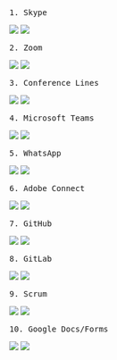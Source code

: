 <pre>1. Skype </pre>

[![](https://api.gh-polls.com/poll/01E583G0DY6CSV8S5RSQQ36EF3/Yes)](https://api.gh-polls.com/poll/01E583G0DY6CSV8S5RSQQ36EF3/Yes/vote)
[![](https://api.gh-polls.com/poll/01E583G0DY6CSV8S5RSQQ36EF3/No)](https://api.gh-polls.com/poll/01E583G0DY6CSV8S5RSQQ36EF3/No/vote)


<pre>2. Zoom </pre>
[![](https://api.gh-polls.com/poll/01E583N97MZ4V0NAN3ER1HXBYT/Yes)](https://api.gh-polls.com/poll/01E583N97MZ4V0NAN3ER1HXBYT/Yes/vote)
[![](https://api.gh-polls.com/poll/01E583N97MZ4V0NAN3ER1HXBYT/No)](https://api.gh-polls.com/poll/01E583N97MZ4V0NAN3ER1HXBYT/No/vote)

<pre>3. Conference Lines </pre>
[![](https://api.gh-polls.com/poll/01E583RF0P214Q45RC2SPEKRYH/Yes)](https://api.gh-polls.com/poll/01E583RF0P214Q45RC2SPEKRYH/Yes/vote)
[![](https://api.gh-polls.com/poll/01E583RF0P214Q45RC2SPEKRYH/No)](https://api.gh-polls.com/poll/01E583RF0P214Q45RC2SPEKRYH/No/vote)

<pre>4. Microsoft Teams </pre>
[![](https://api.gh-polls.com/poll/01E583S1JMESEET0C6BJF14D2J/Yes)](https://api.gh-polls.com/poll/01E583S1JMESEET0C6BJF14D2J/Yes/vote)
[![](https://api.gh-polls.com/poll/01E583S1JMESEET0C6BJF14D2J/No)](https://api.gh-polls.com/poll/01E583S1JMESEET0C6BJF14D2J/No/vote)

<pre>5. WhatsApp </pre>
[![](https://api.gh-polls.com/poll/01E583SHW9YFB4QYTZAXTRGN22/Yes)](https://api.gh-polls.com/poll/01E583SHW9YFB4QYTZAXTRGN22/Yes/vote)
[![](https://api.gh-polls.com/poll/01E583SHW9YFB4QYTZAXTRGN22/No)](https://api.gh-polls.com/poll/01E583SHW9YFB4QYTZAXTRGN22/No/vote)

<pre>6. Adobe Connect </pre>
[![](https://api.gh-polls.com/poll/01E583T9J6GMJXQTBN3XTY61PV/Yes)](https://api.gh-polls.com/poll/01E583T9J6GMJXQTBN3XTY61PV/Yes/vote)
[![](https://api.gh-polls.com/poll/01E583T9J6GMJXQTBN3XTY61PV/No)](https://api.gh-polls.com/poll/01E583T9J6GMJXQTBN3XTY61PV/No/vote)

<pre>7. GitHub </pre>
[![](https://api.gh-polls.com/poll/01E583TWC05MZ42G35EEVTCAZ8/Yes)](https://api.gh-polls.com/poll/01E583TWC05MZ42G35EEVTCAZ8/Yes/vote)
[![](https://api.gh-polls.com/poll/01E583TWC05MZ42G35EEVTCAZ8/No)](https://api.gh-polls.com/poll/01E583TWC05MZ42G35EEVTCAZ8/No/vote)

<pre>8. GitLab </pre>
[![](https://api.gh-polls.com/poll/01E583VATMNHD1PRQC1YWNJCBC/Yes)](https://api.gh-polls.com/poll/01E583VATMNHD1PRQC1YWNJCBC/Yes/vote)
[![](https://api.gh-polls.com/poll/01E583VATMNHD1PRQC1YWNJCBC/No)](https://api.gh-polls.com/poll/01E583VATMNHD1PRQC1YWNJCBC/No/vote)

<pre>9. Scrum </pre>
[![](https://api.gh-polls.com/poll/01E583VT0GYE21XYKVY6PQFNED/Yes)](https://api.gh-polls.com/poll/01E583VT0GYE21XYKVY6PQFNED/Yes/vote)
[![](https://api.gh-polls.com/poll/01E583VT0GYE21XYKVY6PQFNED/No)](https://api.gh-polls.com/poll/01E583VT0GYE21XYKVY6PQFNED/No/vote)

<pre>10. Google Docs/Forms </pre>
[![](https://api.gh-polls.com/poll/01E583WDKXDF7X9C0VV8GFRT4P/Yes)](https://api.gh-polls.com/poll/01E583WDKXDF7X9C0VV8GFRT4P/Yes/vote)
[![](https://api.gh-polls.com/poll/01E583WDKXDF7X9C0VV8GFRT4P/No)](https://api.gh-polls.com/poll/01E583WDKXDF7X9C0VV8GFRT4P/No/vote)
